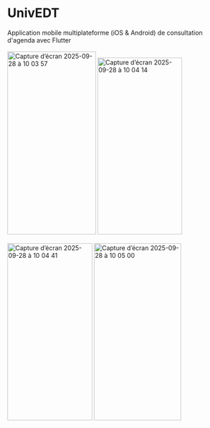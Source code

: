 # UnivEDT
Application mobile multiplateforme (iOS & Android) de consultation d'agenda avec Flutter
<br><br>
<img width="200" height="413" alt="Capture d’écran 2025-09-28 à 10 03 57" src="https://github.com/user-attachments/assets/1d72a413-b5d3-4111-bbfd-8460ccba4df6" />
<img width="191" height="399" alt="Capture d’écran 2025-09-28 à 10 04 14" src="https://github.com/user-attachments/assets/4475cfcf-d0e3-4c37-9aa7-6e30216e3c87" />
<br><br>
<img width="192" height="400" alt="Capture d’écran 2025-09-28 à 10 04 41" src="https://github.com/user-attachments/assets/c0de9ac3-f590-48f6-b309-a7f31939ada0" />
<img width="197" height="400" alt="Capture d’écran 2025-09-28 à 10 05 00" src="https://github.com/user-attachments/assets/f0c60433-1007-4d5a-a5fa-e6daf05e6d4d" />
